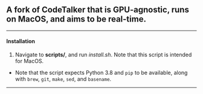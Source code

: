 ## A fork of CodeTalker that is GPU-agnostic, runs on MacOS, and aims to be real-time.

---

#### Installation


1. Navigate to **scripts/**, and run *install.sh*. Note that this script is intended for MacOS.
- Note that the script expects Python 3.8 and `pip` to be available, along with `brew`, `git`, `make`, `sed`, and `basename`.

---
